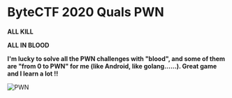 # ByteCTF 2020 Quals PWN
**ALL KILL**

**ALL IN BLOOD**

**I'm lucky to solve all the PWN challenges with "blood", and some  of them are "from 0 to PWN" for me (like Android, like golang......). Great game and I learn a lot !!**

![PWN](https://upload-images.jianshu.io/upload_images/7434375-0d0737b4cda4ccdb.png?imageMogr2/auto-orient/strip%7CimageView2/2/w/1240)

